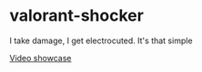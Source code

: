 # valorant-shocker
 
I take damage, I get electrocuted.
It's that simple

[Video showcase](https://youtu.be/5Hg_5vomccI)
